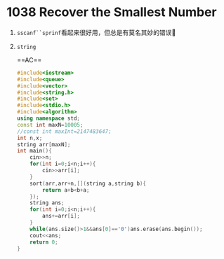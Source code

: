 # **1038** **Recover the Smallest Number**

1. `sscanf``sprinf`看起来很好用，但总是有莫名其妙的错误🙅

2. `string`

   ==AC==

   ```c++
   #include<iostream>
   #include<queue>
   #include<vector>
   #include<string.h>
   #include<set>
   #include<stdio.h>
   #include<algorithm>
   using namespace std;
   const int maxN=10005;
   //const int maxInt=2147483647;
   int n,x;
   string arr[maxN];
   int main(){
       cin>>n;
       for(int i=0;i<n;i++){
           cin>>arr[i];
       }
       sort(arr,arr+n,[](string a,string b){
           return a+b<b+a;
       });
       string ans;
       for(int i=0;i<n;i++){
           ans+=arr[i];
       }
       while(ans.size()>1&&ans[0]=='0')ans.erase(ans.begin());
       cout<<ans;
       return 0;
   }
   ```